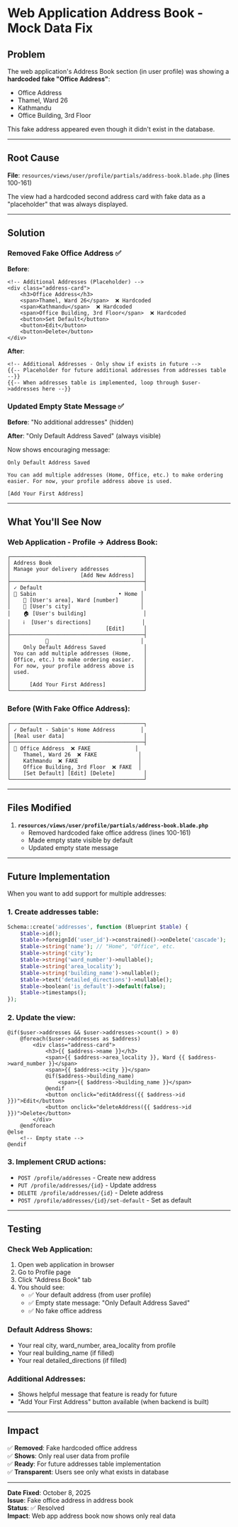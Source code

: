 # Web Application Address Book - Mock Data Fix

## Problem

The web application's Address Book section (in user profile) was showing a **hardcoded fake "Office Address"**:

- Office Address
- Thamel, Ward 26
- Kathmandu
- Office Building, 3rd Floor

This fake address appeared even though it didn't exist in the database.

---

## Root Cause

**File**: `resources/views/user/profile/partials/address-book.blade.php` (lines 100-161)

The view had a hardcoded second address card with fake data as a "placeholder" that was always displayed.

---

## Solution

### Removed Fake Office Address ✅

**Before**:
```blade
<!-- Additional Addresses (Placeholder) -->
<div class="address-card">
    <h3>Office Address</h3>
    <span>Thamel, Ward 26</span>  ❌ Hardcoded
    <span>Kathmandu</span>  ❌ Hardcoded
    <span>Office Building, 3rd Floor</span>  ❌ Hardcoded
    <button>Set Default</button>
    <button>Edit</button>
    <button>Delete</button>
</div>
```

**After**:
```blade
<!-- Additional Addresses - Only show if exists in future -->
{{-- Placeholder for future additional addresses from addresses table --}}
{{-- When addresses table is implemented, loop through $user->addresses here --}}
```

### Updated Empty State Message ✅

**Before**: "No additional addresses" (hidden)

**After**: "Only Default Address Saved" (always visible)

Now shows encouraging message:
```
Only Default Address Saved

You can add multiple addresses (Home, Office, etc.) to make ordering 
easier. For now, your profile address above is used.

[Add Your First Address]
```

---

## What You'll See Now

### Web Application - Profile → Address Book:

```
┌──────────────────────────────────────────┐
│ Address Book                             │
│ Manage your delivery addresses           │
│                      [Add New Address]   │
├──────────────────────────────────────────┤
│ ✓ Default                                │
│ 📍 Sabin                          • Home │
│    📍 [User's area], Ward [number]       │
│    🏢 [User's city]                      │
│    🏠 [User's building]                  │
│    ℹ️  [User's directions]                │
│                              [Edit]      │
├──────────────────────────────────────────┤
│           📍                             │
│    Only Default Address Saved            │
│ You can add multiple addresses (Home,    │
│ Office, etc.) to make ordering easier.   │
│ For now, your profile address above is   │
│ used.                                    │
│                                          │
│      [Add Your First Address]            │
└──────────────────────────────────────────┘
```

### Before (With Fake Office Address):
```
┌──────────────────────────────────────────┐
│ ✓ Default - Sabin's Home Address        │
│ [Real user data]                         │
├──────────────────────────────────────────┤
│ 🏢 Office Address  ❌ FAKE              │
│    Thamel, Ward 26  ❌ FAKE             │
│    Kathmandu  ❌ FAKE                   │
│    Office Building, 3rd Floor  ❌ FAKE  │
│    [Set Default] [Edit] [Delete]         │
└──────────────────────────────────────────┘
```

---

## Files Modified

1. **`resources/views/user/profile/partials/address-book.blade.php`**
   - Removed hardcoded fake office address (lines 100-161)
   - Made empty state visible by default
   - Updated empty state message

---

## Future Implementation

When you want to add support for multiple addresses:

### 1. Create addresses table:

```php
Schema::create('addresses', function (Blueprint $table) {
    $table->id();
    $table->foreignId('user_id')->constrained()->onDelete('cascade');
    $table->string('name'); // "Home", "Office", etc.
    $table->string('city');
    $table->string('ward_number')->nullable();
    $table->string('area_locality');
    $table->string('building_name')->nullable();
    $table->text('detailed_directions')->nullable();
    $table->boolean('is_default')->default(false);
    $table->timestamps();
});
```

### 2. Update the view:

```blade
@if($user->addresses && $user->addresses->count() > 0)
    @foreach($user->addresses as $address)
        <div class="address-card">
            <h3>{{ $address->name }}</h3>
            <span>{{ $address->area_locality }}, Ward {{ $address->ward_number }}</span>
            <span>{{ $address->city }}</span>
            @if($address->building_name)
                <span>{{ $address->building_name }}</span>
            @endif
            <button onclick="editAddress({{ $address->id }})">Edit</button>
            <button onclick="deleteAddress({{ $address->id }})">Delete</button>
        </div>
    @endforeach
@else
    <!-- Empty state -->
@endif
```

### 3. Implement CRUD actions:

- `POST /profile/addresses` - Create new address
- `PUT /profile/addresses/{id}` - Update address
- `DELETE /profile/addresses/{id}` - Delete address
- `POST /profile/addresses/{id}/set-default` - Set as default

---

## Testing

### Check Web Application:

1. Open web application in browser
2. Go to Profile page
3. Click "Address Book" tab
4. You should see:
   - ✅ Your default address (from user profile)
   - ✅ Empty state message: "Only Default Address Saved"
   - ✅ No fake office address

### Default Address Shows:
- Your real city, ward_number, area_locality from profile
- Your real building_name (if filled)
- Your real detailed_directions (if filled)

### Additional Addresses:
- Shows helpful message that feature is ready for future
- "Add Your First Address" button available (when backend is built)

---

## Impact

✅ **Removed**: Fake hardcoded office address  
✅ **Shows**: Only real user data from profile  
✅ **Ready**: For future addresses table implementation  
✅ **Transparent**: Users see only what exists in database  

---

**Date Fixed**: October 8, 2025  
**Issue**: Fake office address in address book  
**Status**: ✅ Resolved  
**Impact**: Web app address book now shows only real data

